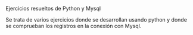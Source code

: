 Ejercicios resueltos de Python y Mysql

Se trata de varios ejercicios donde se desarrollan usando python y donde se comprueban los registros en la conexión con Mysql. 